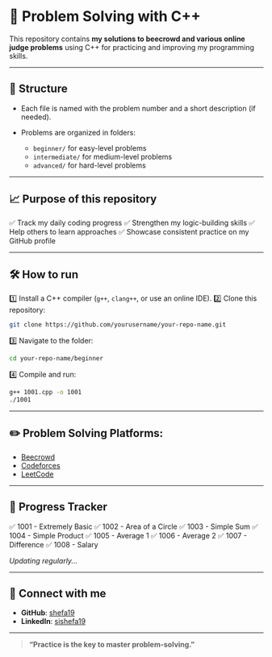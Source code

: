 # 🚀 Problem Solving with C++

This repository contains **my solutions to beecrowd and various online judge problems** using C++ for practicing and improving my programming skills.

---

## 📌 Structure

* Each file is named with the problem number and a short description (if needed).
* Problems are organized in folders:

  * `beginner/` for easy-level problems
  * `intermediate/` for medium-level problems
  * `advanced/` for hard-level problems

---

## 📈 Purpose of this repository

✅ Track my daily coding progress
✅ Strengthen my logic-building skills
✅ Help others to learn approaches
✅ Showcase consistent practice on my GitHub profile

---

## 🛠️ How to run

1️⃣ Install a C++ compiler (`g++`, `clang++`, or use an online IDE).
2️⃣ Clone this repository:

```bash
git clone https://github.com/yourusername/your-repo-name.git
```

3️⃣ Navigate to the folder:

```bash
cd your-repo-name/beginner
```

4️⃣ Compile and run:

```bash
g++ 1001.cpp -o 1001
./1001
```

---

## ✏️ Problem Solving Platforms:

* [Beecrowd](https://www.beecrowd.com.br/)
* [Codeforces](https://codeforces.com/)
* [LeetCode](https://leetcode.com/)

---

## 🚩 Progress Tracker

✅ 1001 - Extremely Basic
✅ 1002 - Area of a Circle
✅ 1003 - Simple Sum
✅ 1004 - Simple Product
✅ 1005 - Average 1
✅ 1006 - Average 2
✅ 1007 - Difference
✅ 1008 - Salary

*Updating regularly...*

---

## 🔗 Connect with me

* **GitHub**: [shefa19](https://github.com/shefa19)
* **LinkedIn**: [sishefa19](https://www.linkedin.com/in/sishefa19)

---

> **“Practice is the key to master problem-solving.”**

